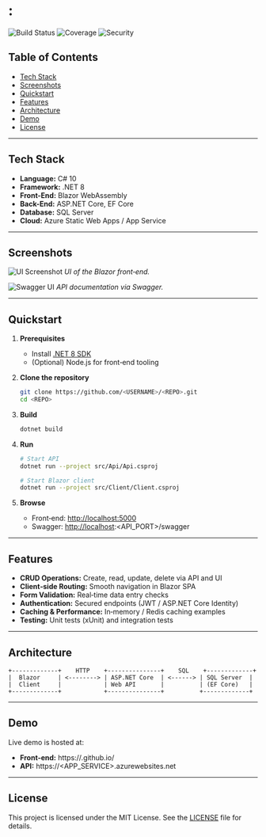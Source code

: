 # <Project Title>: <Tagline>

<!-- Build, Coverage and Security badges -->

![Build Status](https://img.shields.io/github/actions/workflow/status/<USERNAME>/<REPO>/ci.yml)
![Coverage](https://img.shields.io/codecov/c/github/<USERNAME>/<REPO>)
![Security](https://img.shields.io/github/vulnerabilities/<USERNAME>/<REPO>)

## Table of Contents

* [Tech Stack](#tech-stack)
* [Screenshots](#screenshots)
* [Quickstart](#quickstart)
* [Features](#features)
* [Architecture](#architecture)
* [Demo](#demo)
* [License](#license)

---

## Tech Stack

* **Language:** C# 10
* **Framework:** .NET 8
* **Front-End:** Blazor WebAssembly
* **Back-End:** ASP.NET Core, EF Core
* **Database:** SQL Server
* **Cloud:** Azure Static Web Apps / App Service

---

## Screenshots

![UI Screenshot](./assets/ui-screenshot.png)
*UI of the Blazor front‑end.*

![Swagger UI](./assets/swagger.png)
*API documentation via Swagger.*

---

## Quickstart

1. **Prerequisites**

   * Install [.NET 8 SDK](https://dotnet.microsoft.com/download)
   * (Optional) Node.js for front‑end tooling
2. **Clone the repository**

   ```bash
   git clone https://github.com/<USERNAME>/<REPO>.git
   cd <REPO>
   ```
3. **Build**

   ```bash
   dotnet build
   ```
4. **Run**

   ```bash
   # Start API
   dotnet run --project src/Api/Api.csproj

   # Start Blazor client
   dotnet run --project src/Client/Client.csproj
   ```
5. **Browse**

   * Front‑end: [http://localhost:5000](http://localhost:5000)
   * Swagger: [http://localhost](http://localhost):\<API\_PORT>/swagger

---

## Features

* **CRUD Operations:** Create, read, update, delete via API and UI
* **Client‑side Routing:** Smooth navigation in Blazor SPA
* **Form Validation:** Real‑time data entry checks
* **Authentication:** Secured endpoints (JWT / ASP.NET Core Identity)
* **Caching & Performance:** In‑memory / Redis caching examples
* **Testing:** Unit tests (xUnit) and integration tests

---

## Architecture

```text
+-------------+    HTTP    +---------------+    SQL    +-------------+
|  Blazor     | <--------> | ASP.NET Core  | <------> | SQL Server  |
|  Client     |            | Web API       |          | (EF Core)   |
+-------------+            +---------------+          +-------------+
```

---

## Demo

Live demo is hosted at:

* **Front‑end:** https\://<USERNAME>.github.io/<REPO>
* **API:** https\://\<APP\_SERVICE>.azurewebsites.net

---

## License

This project is licensed under the MIT License. See the [LICENSE](LICENSE) file for details.
